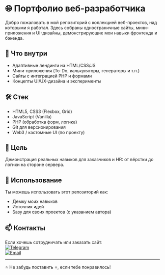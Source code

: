 # 🌐 Портфолио веб-разработчика
Добро пожаловать в мой репозиторий с коллекцией веб-проектов, над которыми я работал. Здесь собраны одностраничные сайты, мини-приложения и UI-дизайны, демонстрирующие мои навыки фронтенда и бэкенда.

## 💼 Что внутри
- Адаптивные лендинги на HTML/CSS/JS
- Мини-приложения (To-Do, калькуляторы, генераторы и т.п.)
- Сайты с интеграцией PHP и формами
- Концепты UI/UX-дизайна и эксперименты

## 🛠️ Стек
- HTML5, CSS3 (Flexbox, Grid)
- JavaScript (Vanilla)
- PHP (обработка форм, логика)
- Git для версионирования
- Web3 / кастомные UI (по проекту)

## 📌 Цель
Демонстрация реальных навыков для заказчиков и HR: от вёрстки до логики на стороне сервера.

## 🚀 Использование
Ты можешь использовать этот репозиторий как:
- Демку моих навыков
- Источник идей
- Базу для своих проектов (с указанием автора)

## 📫 Контакты
Если хочешь сотрудничать или заказать сайт:  
[![Telegram](https://img.shields.io/badge/Telegram-2CA5E0?style=flat-square&logo=telegram&logoColor=white)](https://t.me/zotus)  
[![Email](https://img.shields.io/badge/Gmail-D14836?style=flat-square&logo=gmail&logoColor=white)](mailto:xart36733@gmail.com)

---

⭐ Не забудь поставить ⭐️, если тебе понравилось!
